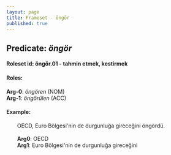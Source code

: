```yaml
---
layout: page
title: Frameset - öngör
published: true
---
```

<h2>Predicate: <i>öngör</i></h2>
<h4>Roleset id: öngör.01 - tahmin etmek, kestirmek<br>
<h4>Roles:</h4>
<b>Arg-0</b>: <i>öngören</i>  (NOM) <br>
<b>Arg-1</b>: <i>öngörülen</i>  (ACC) <br>
<h4>Example:</h4>
&emsp;&emsp;OECD, Euro Bölgesi'nin de durgunluğa gireceğini öngördü.<br><br>
&emsp;&emsp;<b>Arg0</b>:  OECD<br>
&emsp;&emsp;<b>Arg1</b>:  Euro Bölgesi'nin de durgunluğa gireceğini<br>

